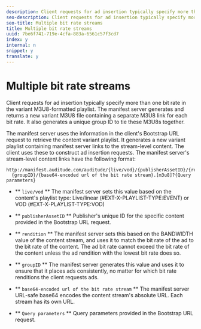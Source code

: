 ```yaml
---
description: Client requests for ad insertion typically specify more than one bit rate in the variant M3U8-formatted playlist. The manifest server generates and returns a new variant M3U8 file containing a separate M3U8 link for each bit rate. It also generates a unique group ID to tie these M3U8s together.
seo-description: Client requests for ad insertion typically specify more than one bit rate in the variant M3U8-formatted playlist. The manifest server generates and returns a new variant M3U8 file containing a separate M3U8 link for each bit rate. It also generates a unique group ID to tie these M3U8s together.
seo-title: Multiple bit rate streams
title: Multiple bit rate streams
uuid: 7be6f741-719e-4cfa-883a-6561c57f3cd7
index: y
internal: n
snippet: y
translate: y
---
```


# Multiple bit rate streams

Client requests for ad insertion typically specify more than one bit rate in the variant M3U8-formatted playlist. The manifest server generates and returns a new variant M3U8 file containing a separate M3U8 link for each bit rate. It also generates a unique group ID to tie these M3U8s together.

The manifest server uses the information in the client's Bootstrap URL request to retrieve the content variant playlist. It generates a new variant playlist containing manifest server links to the stream-level content. The client uses these to construct ad insertion requests. The manifest server's stream-level content links have the following format: 
```
http://manifest.auditude.com/auditude/{live/vod}/{publisherAssetID}/{rendition}/
  {groupID}/{base64-encoded url of the bit rate stream}.[m3u8]?{Query parameters}
```


* ** `live/vod` ** The manifest server sets this value based on the content's playlist type: Live/linear (#EXT-X-PLAYLIST-TYPE:EVENT) or VOD (#EXT-X-PLAYLIST-TYPE:VOD) 

* ** `publisherAssetID` ** Publisher's unique ID for the specific content provided in the Bootstrap URL request. 

* ** `rendition` ** The manifest server sets this based on the BANDWIDTH value of the content stream, and uses it to match the bit rate of the ad to the bit rate of the content. The ad bit rate cannot exceed the bit rate of the content unless the ad rendition with the lowest bit rate does so. 

* ** `groupID` ** The manifest server generates this value and uses it to ensure that it places ads consistently, no matter for which bit rate renditions the client requests ads. 

* ** `base64-encoded url of the bit rate stream` ** The manifest server URL-safe base64 encodes the content stream's absolute URL. Each stream has its own URL. 

* ** `Query parameters` ** Query parameters provided in the Bootstrap URL request. 



